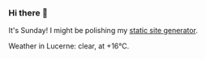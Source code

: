 ### Hi there :wave:

It's Sunday! I might be polishing my [static site generator](https://github.com/bewuethr/pandoc-bash-blog).

Weather in Lucerne: clear, at +16°C.
